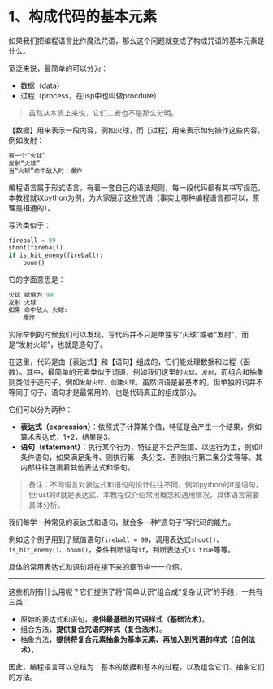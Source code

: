 # 1、构成代码的基本元素

如果我们把编程语言比作魔法咒语，那么这个问题就变成了构成咒语的基本元素是什么。

宽泛来说，最简单的可以分为：

* 数据（data）
* 过程（process，在lisp中也叫做procdure）

> 虽然从本质上来说，它们二者也不是那么分明。

【数据】用来表示一段内容，例如火球，而【过程】用来表示如何操作这些内容，例如发射：

```python
有一个“火球”
发射“火球”
当“火球”命中敌人时：爆炸
```

编程语言属于形式语言，有着一套自己的语法规则，每一段代码都有其书写规范。本教程就以python为例，为大家展示这些咒语（事实上哪种编程语言都可以，原理是相通的）。

写法类似于：

```python
fireball = 99
shoot(fireball)
if is_hit_enemy(fireball):
    boom()
```

它的字面意思是：

```python
火球 赋值为 99
发射 火球
如果 命中敌人 火球:
    爆炸
```

实际举例的时候我们可以发现，写代码并不只是单独写“火球”或者“发射”，而是“发射火球”，也就是造句子。

在这里，代码是由【表达式】和【语句】组成的，它们能处理数据和过程（函数）。其中，最简单的元素类似于词语，例如我们这里的`火球`、`发射`，而组合和抽象则类似于造句子，例如`发射火球`、`创建火球`。虽然词语是最基本的，但单独的词并不等同于句子，语句才是最常用的，也是代码真正的组成部分。

它们可以分为两种：

* **表达式（expression）**：依照式子计算某个值，特征是会产生一个结果，例如算术表达式，1+2，结果是3。
* **语句（statement）**：执行某个行为，特征是不会产生值、以运行为主，例如if条件语句，如果满足条件、则执行第一条分支、否则执行第二条分支等等。其内部往往包裹着其他表达式和语句。

> 备注：不同语言对表达式和语句的设计往往不同，例如python的if是语句，但rust的if就是表达式，本教程仅介绍常用概念和通用情况，具体语言需要具体分析。

我们每学一种常见的表达式和语句，就会多一种“造句子”写代码的能力。

例如这个例子用到了赋值语句`fireball = 99`，调用表达式`shoot()`、`is_hit_enemy()`、`boom()`，条件判断语句`if`，判断表达式`is true`等等。

具体的常用表达式和语句将在接下来的章节中一一介绍。

***

这些机制有什么用呢？它们提供了将“简单认识”组合成“复杂认识”的手段，一共有三类：

* 原始的表达式和语句，**提供最基础的咒语样式（基础法术）**。
* 组合方法，**提供复合咒语的样式（复合法术）**。
* 抽象方法，**提供将复合元素抽象为基本元素、再加入到咒语的样式（自创法术）**。

因此，编程语言可以总结为：基本的数据和基本的过程，以及组合它们、抽象它们的方法。

